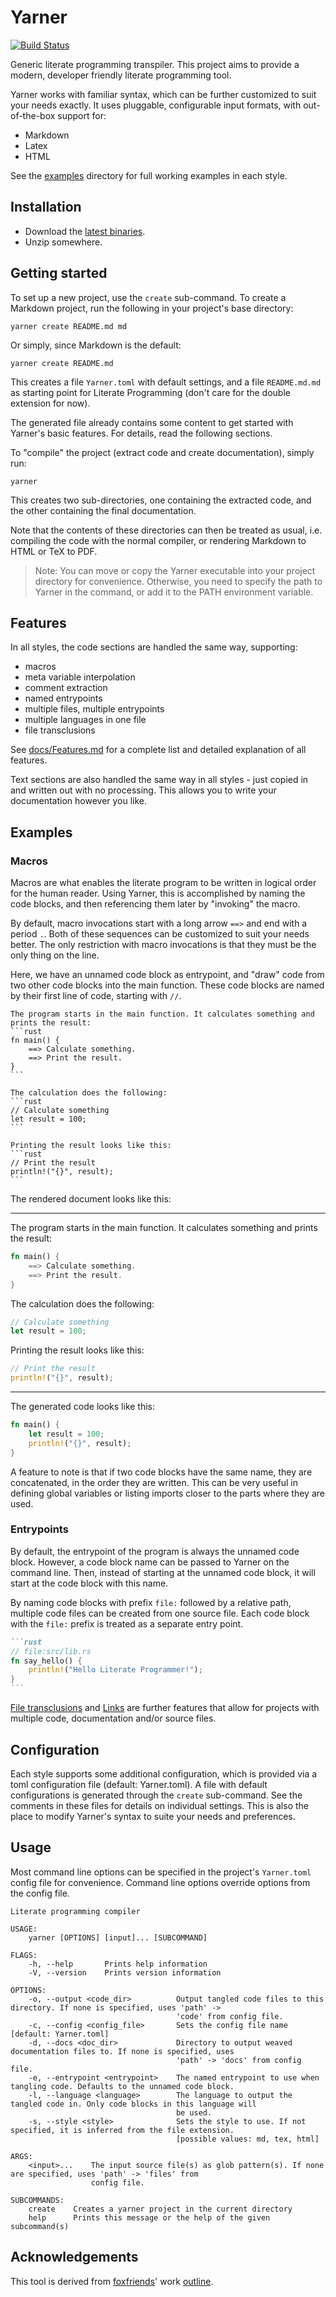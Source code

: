 # Yarner

[![Build Status](https://travis-ci.com/mlange-42/yarner.svg?branch=master)](https://travis-ci.com/mlange-42/yarner)

Generic literate programming transpiler. This project aims to provide a modern, developer friendly
literate programming tool.

Yarner works with familiar syntax, which can be further customized to suit your needs
exactly. It uses pluggable, configurable input formats, with out-of-the-box support for:
*   Markdown
*   Latex
*   HTML

See the [examples](examples) directory for full working examples in each style.

## Installation

* Download the [latest binaries](https://github.com/mlange-42/yarner/releases).
* Unzip somewhere.

## Getting started

To set up a new project, use the `create` sub-command.
To create a Markdown project, run the following
in your project's base directory:

```
yarner create README.md md
```

Or simply, since Markdown is the default:

```
yarner create README.md
```

This creates a file `Yarner.toml` with default settings,
and a file `README.md.md` as starting point for Literate Programming
(don't care for the double extension for now).

The generated file already contains some content to get started with Yarner's
basic features. For details, read the following sections.

To "compile" the project (extract code and create documentation),
simply run:

```
yarner
```

This creates two sub-directories, one containing the extracted code,
and the other containing the final documentation.

Note that the contents of these directories can then be treated as usual,
i.e. compiling the code with the normal compiler,
or rendering Markdown to HTML or TeX to PDF.

> Note: You can move or copy the Yarner executable into your project directory for convenience.
> Otherwise, you need to specify the path to Yarner in the command, or add it to the PATH environment variable.

## Features

In all styles, the code sections are handled the same way, supporting:
* macros
* meta variable interpolation
* comment extraction
* named entrypoints
* multiple files, multiple entrypoints
* multiple languages in one file
* file transclusions

See [docs/Features.md](docs/Features.md) for a complete list and detailed explanation of all features.

Text sections are also handled the same way in all styles - just copied in and written out with
no processing. This allows you to write your documentation however you like.

## Examples

### Macros

Macros are what enables the literate program to be written in logical order for the human reader.
Using Yarner, this is accomplished by naming the code blocks, and then referencing them later by
"invoking" the macro.

By default, macro invocations start with a long arrow `==>` and end with a period `.`.
Both of these sequences can be customized to suit your needs better.
The only restriction with macro invocations is that they must be the only thing on the line. 

Here, we have an unnamed code block as entrypoint, and "draw" code from two other code blocks into the main function. These code blocks are named by their first line of code, starting with `//`.
~~~
The program starts in the main function. It calculates something and prints the result:
```rust
fn main() {
    ==> Calculate something.
    ==> Print the result.
}
```

The calculation does the following:
```rust
// Calculate something
let result = 100;
```

Printing the result looks like this:
```rust
// Print the result
println!("{}", result);
```
~~~

The rendered document looks like this:

----

The program starts in the main function. It calculates something and prints the result:
```rust
fn main() {
    ==> Calculate something.
    ==> Print the result.
}
```

The calculation does the following:
```rust
// Calculate something
let result = 100;
```

Printing the result looks like this:
```rust
// Print the result
println!("{}", result);
```
----

The generated code looks like this:

```rust
fn main() {
    let result = 100;
    println!("{}", result);
}
```

A feature to note is that if two code blocks have the same name, they are concatenated, in the order they are written. This can be very useful in defining global variables or listing imports closer to the parts where they are used.

### Entrypoints

By default, the entrypoint of the program is always the unnamed code block. However, a code block name can be passed to Yarner on the command line. Then, instead
of starting at the unnamed code block, it will start at the code block with this name.

By naming code blocks with prefix `file:` followed by a relative path, multiple code files can be created
from one source file. Each code block with the `file:` prefix is treated as a separate entry point.

~~~md
```rust
// file:src/lib.rs
fn say_hello() {
    println!("Hello Literate Programmer!");
}
```
~~~

[File transclusions](docs/Features.md#file-transclusions) and [Links](docs/Features.md#include-linked-files) are further features that allow for projects with multiple code, documentation and/or source files.

## Configuration

Each style supports some additional configuration, which is provided via a toml configuration file
(default: Yarner.toml). A file with default configurations is generated through the `create` sub-command.
See the comments in these files for details on individual settings.
This is also the place to modify Yarner's syntax to suite your needs and preferences.

## Usage

Most command line options can be specified in the project's `Yarner.toml` config file for convenience.
Command line options override options from the config file.

```
Literate programming compiler

USAGE:
    yarner [OPTIONS] [input]... [SUBCOMMAND]

FLAGS:
    -h, --help       Prints help information
    -V, --version    Prints version information

OPTIONS:
    -o, --output <code_dir>          Output tangled code files to this directory. If none is specified, uses 'path' ->
                                     'code' from config file.
    -c, --config <config_file>       Sets the config file name [default: Yarner.toml]
    -d, --docs <doc_dir>             Directory to output weaved documentation files to. If none is specified, uses
                                     'path' -> 'docs' from config file.
    -e, --entrypoint <entrypoint>    The named entrypoint to use when tangling code. Defaults to the unnamed code block.
    -l, --language <language>        The language to output the tangled code in. Only code blocks in this language will
                                     be used.
    -s, --style <style>              Sets the style to use. If not specified, it is inferred from the file extension.
                                     [possible values: md, tex, html]

ARGS:
    <input>...    The input source file(s) as glob pattern(s). If none are specified, uses 'path' -> 'files' from
                  config file.

SUBCOMMANDS:
    create    Creates a yarner project in the current directory
    help      Prints this message or the help of the given subcommand(s)
```

## Acknowledgements

This tool is derived from [foxfriends](https://github.com/foxfriends)'
work [outline](https://github.com/foxfriends/outline).